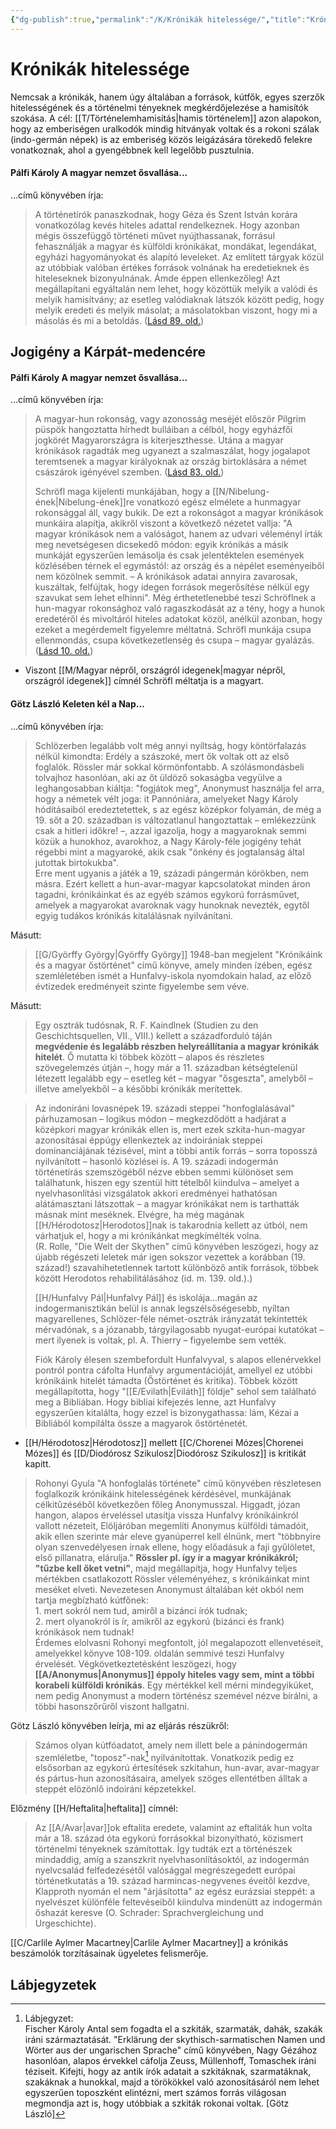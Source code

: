 ```yaml
---
{"dg-publish":true,"permalink":"/K/Krónikák hitelessége/","title":"Krónikák hitelessége","created":"2024-12-16T18:43","updated":"2025-06-20T23:33"}
---
```



# Krónikák hitelessége

Nemcsak a krónikák, hanem úgy általában a források, kútfők, egyes szerzők hitelességének és a történelmi tényeknek megkérdőjelezése a hamisítók szokása. A cél: [[T/Történelemhamisítás\|hamis történelem]] azon alapokon, hogy az emberiségen uralkodók mindig hitványak voltak és a rokoni szálak (indo-germán népek) is az emberiség közös leigázására törekedő felekre vonatkoznak, ahol a gyengébbnek kell legelőbb pusztulnia.  

#### Pálfi Károly A magyar nemzet ősvallása...

...című könyvében írja:
> A történetírók panaszkodnak, hogy Géza és Szent István korára vonatkozólag kevés hiteles adattal rendelkeznek. Hogy azonban mégis összefüggő történeti művet nyújthassanak, forrásul fehasználják a magyar és külföldi krónikákat, mondákat, legendákat, egyházi hagyományokat és alapító leveleket. Az említett tárgyak közül az utóbbiak valóban értékes források volnának ha eredetieknek és hiteleseknek bizonyulnának. Ámde éppen ellenkezőleg! Azt megállapítani egyáltalán nem lehet, hogy közöttük melyik a valódi és melyik hamisítvány; az esetleg valódiaknak látszók között pedig, hogy melyik eredeti és melyik másolat; a másolatokban viszont, hogy mi a másolás és mi a betoldás. ([Lásd 89. old.](zotero://open-pdf/library/items/QVETUTRJ?page=89&annotation=V5TRCLQR))  

## Jogigény a Kárpát-medencére

#### Pálfi Károly A magyar nemzet ősvallása...

...című könyvében írja:
> A magyar-hun rokonság, vagy azonosság meséjét először Pilgrim püspök hangoztatta hírhedt bulláiban a célból, hogy egyházfői jogkörét Magyarországra is kiterjeszthesse. Utána a magyar krónikások ragadták meg ugyanezt a szalmaszálat, hogy jogalapot teremtsenek a magyar királyoknak az ország birtoklására a német császárok igényével szemben. ([Lásd 83. old.](zotero://open-pdf/library/items/QVETUTRJ?page=83&annotation=DCFSQCPQ))
>
> Schröfl maga kijelenti munkájában, hogy a [[N/Nibelung-ének\|Nibelung-ének]]re vonatkozó egész elmélete a hunmagyar rokonsággal áll, vagy bukik. De ezt a rokonságot a magyar krónikások munkáira alapítja, akikről viszont a következő nézetet vallja: "A magyar krónikások nem a valóságot, hanem az udvari véleményl írták meg nevetségesen dicsekedő módon: egyik krónikás a másik munkáját egyszerűen lemásolja és csak jelentéktelen események közlésében térnek el egymástól: az ország és a népélet eseményeiből nem közölnek semmit. – A krónikások adatai annyira zavarosak, kuszáltak, felfújtak, hogy idegen források megerősítése nélkül egy szavukat sem lehet elhinni". Még érthetetlenebbé teszi Schröflnek a hun-magyar rokonsághoz való ragaszkodását az a tény, hogy a hunok eredetéről és mivoltáról hiteles adatokat közöl, anélkül azonban, hogy ezeket a megérdemelt figyelemre méltatná. Schröfl munkája csupa ellenmondás, csupa következetlenség és csupa – magyar gyalázás. ([Lásd 10. old.](zotero://open-pdf/library/items/QVETUTRJ?page=10&annotation=MN87ML7F))  
- Viszont [[M/Magyar népről, országról idegenek\|magyar népről, országról idegenek]] címnél Schröfl méltatja is a magyart.

#### Götz László Keleten kél a Nap...

...című könyvében írja:
> Schlözerben legalább volt még annyi nyíltság, hogy köntörfalazás nélkül kimondta: Erdély a szászoké, mert ők voltak ott az első foglalók. Rössler már sokkal körmönfontabb. A szólásmondásbeli tolvajhoz hasonlóan, aki az őt üldöző sokaságba vegyülve a leghangosabban kiáltja: "fogjátok meg", Anonymust használja fel arra, hogy a németek vélt joga: it Pannóniára, amelyeket Nagy Károly hódításaiból eredeztetettek, s az egész középkor folyamán, de még a 19. sőt a 20. században is változatlanul hangoztattak – emlékezzünk csak a hitleri időkre! –, azzal igazolja, hogy a magyaroknak semmi közük a hunokhoz, avarokhoz, a Nagy Károly-féle jogigény tehát régebbi mint a magyaroké, akik csak "önkény és jogtalanság által jutottak birtokukba".  
> Erre ment ugyanis a játék a 19, századi pángermán körökben, nem másra. Ezért kellett a hun-avar-magyar kapcsolatokat minden áron tagadni, krónikáinkat és az egyéb számos egykorú forrásművet, amelyek a magyarokat avaroknak vagy hunoknak nevezték, egytől egyig tudákos krónikás kitalálásnak nyilvánítani.  

Másutt:  
> [[G/Györffy György\|Györffy György]] 1948-ban megjelent "Krónikáink és a magyar őstörténet" című könyve, amely minden ízében, egész szemléletében ismét a Hunfalvy-iskola nyomdokain halad, az előző évtizedek eredményeit szinte figyelembe sem véve.  

Másutt:  
> Egy osztrák tudósnak, R. F. Kaindlnek (Studien zu den Geschichtsquellen, VII., VIII.) kellett a századforduló táján **megvédenie és legalább részben helyreállítania a magyar krónikák hitelét**. Ő mutatta ki többek között – alapos és részletes szövegelemzés útján –, hogy már a 11. században kétségtelenül létezett legalább egy – esetleg két – magyar "ősgeszta", amelyből – illetve amelyekből – a későbbi krónikák merítettek.  

> Az indoniráni lovasnépek 19. századi steppei "honfoglalásával" párhuzamosan – logikus módon – megkezdődött a hadjárat a középkori magyar krónikák ellen is, mert ezek szkita-hun-magyar azonosításai éppúgy ellenkeztek az indoirániak steppei dominanciájának tézisével, mint a többi antik forrás – sorra toposszá nyilvánított – hasonló közlései is. A 19. századi indogermán történetírás szemszögéből nézve ebben semmi különöset sem találhatunk, hiszen egy szentül hitt tételből kiindulva – amelyet a nyelvhasonlítási vizsgálatok akkori eredményei hathatósan alátámasztani látszottak – a magyar krónikákat nem is tarthatták másnak mint meséknek. Elvégre, ha még magának [[H/Hérodotosz\|Herodotos]]nak is takarodnia kellett az útból, nem várhatjuk el, hogy a mi krónikánkat megkímélték volna.  
> (R. Rolle, "Die Welt der Skythen" című könyvében leszögezi, hogy az újabb régészeti leletek már igen sokszor vezettek a korábban (19. század!) szavahihetetlennek tartott különböző antik források, többek között Herodotos rehabilitálásához (id. m. 139. old.).)  
>
> [[H/Hunfalvy Pál\|Hunfalvy Pál]] és iskolája...magán az indogermanisztikán belül is annak legszélsőségesebb, nyíltan magyarellenes, Schlözer-féle német-osztrák irányzatát tekintették mérvadónak, s a józanabb, tárgyilagosabb nyugat-európai kutatókat – mert ilyenek is voltak, pl. A. Thierry – figyelembe sem vették.  
>
> Fiók Károly élesen szembefordult Hunfalvyval, s alapos ellenérvekkel pontról pontra cáfolta Hunfalvy argumentációját, amellyel ez utóbbi krónikáink hitelét támadta (Őstörténet és kritika). Többek között megállapította, hogy "[[E/Evilath\|Eviláth]] földje" sehol sem található meg a Bibliában. Hogy bibliai kifejezés lenne, azt Hunfalvy egyszerűen kitalálta, hogy ezzel is bizonygathassa: lám, Kézai a Bibliából kompilálta össze a magyarok őstörténetét.  
- [[H/Hérodotosz\|Hérodotosz]] mellett [[C/Chorenei Mózes\|Chorenei Mózes]] és [[D/Diodórosz Szikulosz\|Diodórosz Szikulosz]] is kritikát kapitt.

> Rohonyi Gyula "A honfoglalás története" című könyvében részletesen foglalkozik krónikáink hitelességének kérdésével, munkájának célkitűzéséből következően főleg Anonymusszal. Higgadt, józan hangon, alapos érveléssel utasítja vissza Hunfalvy krónikáinkról vallott nézeteit, Elöljáróban megemlíti Anonymus külföldi támadóit, akik ellen szerinte már eleve gyanúperrel kell élnünk, mert "többnyire olyan szenvedélyesen írnak ellene, hogy előadásuk a faji gyűlöletet, első pillanatra, elárulja." **Rössler pl. így ír a magyar krónikákról; "tűzbe kell őket vetni"**, majd megállapítja, hogy Hunfalvy teljes mértékben csatlakozott Rössler véleményéhez, s krónikáinkat mint meséket elveti. Nevezetesen Anonymust általában két okból nem tartja megbízható kútfőnek:  
> 1\. mert sokról nem tud, amiről a bizánci írók tudnak;  
> 2\. mert olyanokról is ír, amikről az egykorú (bizánci és frank) krónikások nem tudnak!  
> Érdemes elolvasni Rohonyi megfontolt, jól megalapozott ellenvetéseit, amelyekkel könyve 108-109. oldalán semmivé teszi Hunfalvy érvelését. Végkövetkeztetésként leszögezi, hogy **[[A/Anonymus\|Anonymus]] éppoly hiteles vagy sem, mint a többi korabeli külföldi krónikás**. Egy mértékkel kell mérni mindegyiküket, nem pedig Anonymust a modern történész szemével nézve bírálni, a többi hasonszőrűről viszont hallgatni.  

Götz László könyvében leírja, mi az eljárás részükről:  
> Számos olyan kútfóadatot, amely nem illett bele a pánindogermán szemléletbe, "toposz"-nak[^1] nyilvánítottak. Vonatkozik pedig ez elsősorban az egykorú értesítések szkitahun, hun-avar, avar-magyar és pártus-hun azonosításaira, amelyek szöges ellentétben álltak a steppét elözönlő indoiráni képzetekkel.  

Előzmény [[H/Heftalita\|heftalita]] címnél:  
> Az [[A/Avar\|avar]]ok eftalita eredete, valamint az eftaliták hun volta már a 18. század óta egykorú forrásokkal bizonyítható, közismert történelmi tényeknek számítottak. Így tudták ezt a történészek mindaddig, amíg a szanszkrit nyelvhasonlításoktól, az indogermán nyelvcsalád felfedezésétől valósággal megrészegedett európai történetkutatás a 19. század harmincas-negyvenes éveitől kezdve, Klapproth nyomán el nem "árjásította" az egész eurázsiai steppét: a nyelvészet különféle feltevéseiből kiindulva mindenütt az indogermán őshazát keresve (O. Schrader: Sprachvergleichung und Urgeschichte).  

[[C/Carlile Aylmer Macartney\|Carlile Aylmer Macartney]] a krónikás beszámolók torzításainak ügyeletes felismerője.  

## Lábjegyzetek

[^1]: Lábjegyzet:  
Fischer Károly Antal sem fogadta el a szkiták, szarmaták, dahák, szakák iráni származtatását. "Erklärung der skythisch-sarmatischen Namen und Wörter aus der ungarischen Sprache" című könyvében, Nagy Gézához hasonlóan, alapos érvekkel cáfolja Zeuss, Müllenhoff, Tomaschek iráni téziseit. Kifejti, hogy az antik írók adatait a szkitáknak, szarmatáknak, szakáknak a hunokkal, majd a törökökkel való azonosításáról nem lehet egyszerűen toposzként elintézni, mert számos forrás világosan megmondja azt is, hogy utóbbiak a szkiták rokonai voltak. \[Götz László\]  